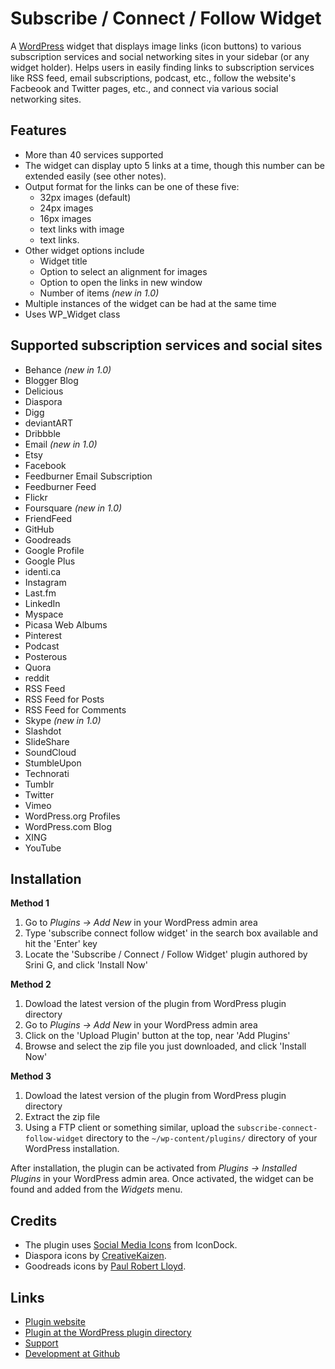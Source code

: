 Subscribe / Connect / Follow Widget
===================================

A [WordPress](https://wordpress.org/) widget that displays image links (icon buttons) to various subscription services and social networking sites in your sidebar (or any widget holder). Helps users in easily finding links to subscription services like RSS feed, email subscriptions, podcast, etc., follow the website's Facbeook and Twitter pages, etc., and connect via various social networking sites.


Features
--------

* More than 40 services supported
* The widget can display upto 5 links at a time, though this number can be extended easily (see other notes).
* Output format for the links can be one of these five:
	* 32px images (default) 
	* 24px images 
	* 16px images
	* text links with image
	* text links.
* Other widget options include
	* Widget title
	* Option to select an alignment for images
	* Option to open the links in new window
	* Number of items *(new in 1.0)*
* Multiple instances of the widget can be had at the same time
* Uses WP_Widget class


Supported subscription services and social sites
------------------------------------------------

* Behance *(new in 1.0)*
* Blogger Blog
* Delicious
* Diaspora
* Digg
* deviantART
* Dribbble
* Email *(new in 1.0)*
* Etsy
* Facebook
* Feedburner Email Subscription
* Feedburner Feed
* Flickr
* Foursquare *(new in 1.0)*
* FriendFeed
* GitHub
* Goodreads
* Google Profile
* Google Plus
* identi.ca
* Instagram
* Last.fm
* LinkedIn
* Myspace
* Picasa Web Albums
* Pinterest
* Podcast
* Posterous
* Quora
* reddit
* RSS Feed
* RSS Feed for Posts
* RSS Feed for Comments
* Skype *(new in 1.0)*
* Slashdot
* SlideShare
* SoundCloud
* StumbleUpon
* Technorati
* Tumblr
* Twitter
* Vimeo
* WordPress.org Profiles
* WordPress.com Blog
* XING
* YouTube


Installation
------------

**Method 1**

1. Go to *Plugins -> Add New* in your WordPress admin area
1. Type 'subscribe connect follow widget' in the search box available and hit the 'Enter' key
1. Locate the 'Subscribe / Connect / Follow Widget' plugin authored by Srini G, and click 'Install Now'

**Method 2**

1. Dowload the latest version of the plugin from WordPress plugin directory
1. Go to *Plugins -> Add New* in your WordPress admin area
1. Click on the 'Upload Plugin' button at the top, near 'Add Plugins'
1. Browse and select the zip file you just downloaded, and click 'Install Now'

**Method 3**

1. Dowload the latest version of the plugin from WordPress plugin directory
1. Extract the zip file
1. Using a FTP client or something similar, upload the `subscribe-connect-follow-widget` directory to the `~/wp-content/plugins/` directory of your WordPress installation.

After installation, the plugin can be activated from *Plugins -> Installed Plugins* in your WordPress admin area. Once activated, the widget can be found and added from the *Widgets* menu.


Credits
-------

* The plugin uses [Social Media Icons](http://icondock.com/free/vector-social-media-icons) from IconDock.
* Diaspora icons by [CreativeKaizen](http://creativekaizen.deviantart.com/art/Diaspora-Icon-Set-257241499).
* Goodreads icons by [Paul Robert Lloyd](http://paulrobertlloyd.com/2009/06/social_media_icons/).


Links
-----

* [Plugin website](http://srinig.com/wordpress/plugins/subscribe-connect-follow-widget/)
* [Plugin at the WordPress plugin directory](https://wordpress.org/plugins/subscribe-connect-follow-widget/)
* [Support](https://wordpress.org/support/plugin/subscribe-connect-follow-widget)
* [Development at Github](https://github.com/sriniguna/subscribe-connect-follow-widget/)